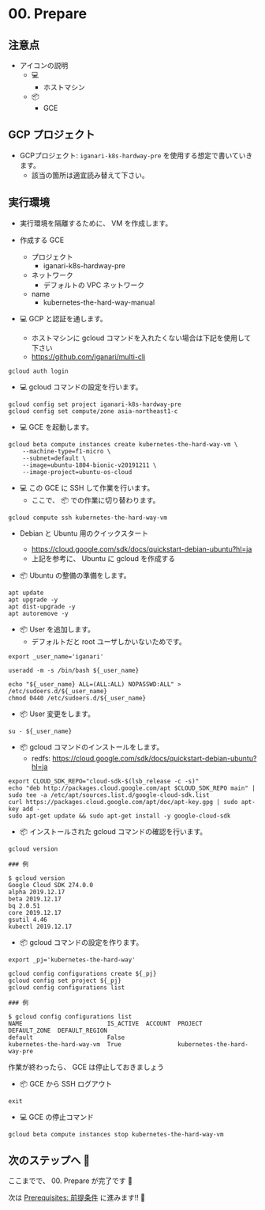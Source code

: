 # 00. Prepare

## 注意点

+ アイコンの説明
  + :computer:
    + ホストマシン
  + :package:
    + GCE

## GCP プロジェクト

+ GCPプロジェクト: `iganari-k8s-hardway-pre` を使用する想定で書いていきます。
  + 該当の箇所は適宜読み替えて下さい。

## 実行環境

+ 実行環境を隔離するために、 VM を作成します。
+ 作成する GCE
  + プロジェクト
    + iganari-k8s-hardway-pre
  + ネットワーク
    + デフォルトの VPC ネットワーク
  + name
    + kubernetes-the-hard-way-manual

+ :computer: GCP と認証を通します。
  + ホストマシンに gcloud コマンドを入れたくない場合は下記を使用して下さい
  + https://github.com/iganari/multi-cli

```
gcloud auth login
```

+ :computer: gcloud コマンドの設定を行います。

```
gcloud config set project iganari-k8s-hardway-pre
gcloud config set compute/zone asia-northeast1-c
```

+ :computer: GCE を起動します。

```
gcloud beta compute instances create kubernetes-the-hard-way-vm \
    --machine-type=f1-micro \
    --subnet=default \
    --image=ubuntu-1804-bionic-v20191211 \
    --image-project=ubuntu-os-cloud 
```

+ :computer: この GCE に SSH して作業を行います。
  + ここで、 :package: での作業に切り替わります。

```
gcloud compute ssh kubernetes-the-hard-way-vm
```

+ Debian と Ubuntu 用のクイックスタート
  + https://cloud.google.com/sdk/docs/quickstart-debian-ubuntu?hl=ja
  + 上記を参考に、 Ubuntu に gcloud を作成する

+ :package: Ubuntu の整備の準備をします。

```
apt update
apt upgrade -y
apt dist-upgrade -y
apt autoremove -y
```

+ :package: User を追加します。
  + デフォルトだと root ユーザしかいないためです。

```
export _user_name='iganari' 

useradd -m -s /bin/bash ${_user_name}

echo "${_user_name} ALL=(ALL:ALL) NOPASSWD:ALL" > /etc/sudoers.d/${_user_name}
chmod 0440 /etc/sudoers.d/${_user_name}
```

+ :package: User 変更をします。

```
su - ${_user_name}
```

+ :package: gcloud コマンドのインストールをします。
  + redfs: https://cloud.google.com/sdk/docs/quickstart-debian-ubuntu?hl=ja

```
export CLOUD_SDK_REPO="cloud-sdk-$(lsb_release -c -s)"
echo "deb http://packages.cloud.google.com/apt $CLOUD_SDK_REPO main" | sudo tee -a /etc/apt/sources.list.d/google-cloud-sdk.list
curl https://packages.cloud.google.com/apt/doc/apt-key.gpg | sudo apt-key add -
sudo apt-get update && sudo apt-get install -y google-cloud-sdk
```

+ :package: インストールされた gcloud コマンドの確認を行います。

```
gcloud version
```
```
### 例

$ gcloud version
Google Cloud SDK 274.0.0
alpha 2019.12.17
beta 2019.12.17
bq 2.0.51
core 2019.12.17
gsutil 4.46
kubectl 2019.12.17
```

+ :package: gcloud コマンドの設定を作ります。

```
export _pj='kubernetes-the-hard-way'

gcloud config configurations create ${_pj}
gcloud config set project ${_pj}
gcloud config configurations list
```
```
### 例

$ gcloud config configurations list
NAME                        IS_ACTIVE  ACCOUNT  PROJECT                     DEFAULT_ZONE  DEFAULT_REGION
default                     False
kubernetes-the-hard-way-vm  True                kubernetes-the-hard-way-pre
```

作業が終わったら、 GCE は停止しておきましょう

+ :package: GCE から SSH ログアウト

```
exit
```

+ :computer: GCE の停止コマンド

```
gcloud beta compute instances stop kubernetes-the-hard-way-vm
```

## 次のステップへ :rocket:

ここまでで、 00. Prepare が完了です :raised_hands:

次は [Prerequisites: 前提条件](01-prerequisites.md) に進みます!! :muscle:
